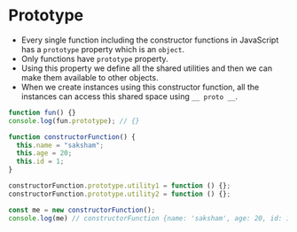 
# Prototype

- Every single function including the constructor functions in JavaScript has a `prototype` property which is an `object`.
- Only functions have `prototype` property.
- Using this property we define all the shared utilities and then we can make them available to other objects.
- When we create instances using this constructor function, all the instances can access this shared space using `__ proto __`.

``` javascript
function fun() {}
console.log(fun.prototype); // {}

function constructorFunction() {
  this.name = "saksham";
  this.age = 20;
  this.id = 1;
}

constructorFunction.prototype.utility1 = function () {};
constructorFunction.prototype.utility2 = function () {};

const me = new constructorFunction();
console.log(me) // constructorFunction {name: 'saksham', age: 20, id: 1}
```
